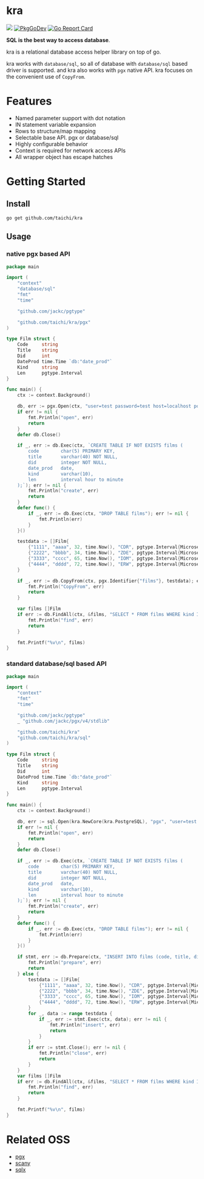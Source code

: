 # kra

![](https://github.com/taichi/kra/actions/workflows/push.yml/badge.svg)
[![PkgGoDev](https://pkg.go.dev/badge/https://pkg.go.dev/github.comtaichi/kra)](https://pkg.go.dev/github.com/taichi/kra)
[![Go Report Card](https://goreportcard.com/badge/github.com/taichi/kra)](https://goreportcard.com/report/github.com/taichi/kra)

**SQL is the best way to access database**.

kra is a relational database access helper library on top of go.

kra works with `database/sql`, so all of database with `database/sql` based driver is supported.
and kra also works with `pgx` native API. kra focuses on the convenient use of `CopyFrom`.

# Features

- Named parameter support with dot notation
- IN statement variable expansion
- Rows to structure/map mapping
- Selectable base API. pgx or database/sql
- Highly configurable behavior
- Context is required for network access APIs
- All wrapper object has escape hatches

# Getting Started

## Install

```
go get github.com/taichi/kra
```

## Usage

### native pgx based API

```go
package main

import (
	"context"
	"database/sql"
	"fmt"
	"time"

	"github.com/jackc/pgtype"

	"github.com/taichi/kra/pgx"
)

type Film struct {
	Code     string
	Title    string
	Did      int
	DateProd time.Time `db:"date_prod"`
	Kind     string
	Len      pgtype.Interval
}

func main() {
	ctx := context.Background()

	db, err := pgx.Open(ctx, "user=test password=test host=localhost port=5432 database=test sslmode=disable")
	if err != nil {
		fmt.Println("open", err)
		return
	}
	defer db.Close()

	if _, err := db.Exec(ctx, `CREATE TABLE IF NOT EXISTS films (
	    code        char(5) PRIMARY KEY,
	    title       varchar(40) NOT NULL,
	    did         integer NOT NULL,
	    date_prod   date,
	    kind        varchar(10),
	    len         interval hour to minute
	);`); err != nil {
		fmt.Println("create", err)
		return
	}
	defer func() {
		if _, err := db.Exec(ctx, "DROP TABLE films"); err != nil {
			fmt.Println(err)
		}
	}()

	testdata := []Film{
		{"1111", "aaaa", 32, time.Now(), "CDR", pgtype.Interval{Microseconds: 5400000000, Status: pgtype.Present}},
		{"2222", "bbbb", 34, time.Now(), "ZDE", pgtype.Interval{Microseconds: 9000000000, Status: pgtype.Present}},
		{"3333", "cccc", 65, time.Now(), "IOM", pgtype.Interval{Microseconds: 5400000000, Status: pgtype.Present}},
		{"4444", "dddd", 72, time.Now(), "ERW", pgtype.Interval{Microseconds: 7200000000, Status: pgtype.Present}},
	}

	if _, err := db.CopyFrom(ctx, pgx.Identifier{"films"}, testdata); err != nil {
		fmt.Println("CopyFrom", err)
		return
	}

	var films []Film
	if err := db.FindAll(ctx, &films, "SELECT * FROM films WHERE kind IN (:kind)", sql.NamedArg{Name: "kind", Value: []string{"CDR", "ZDE"}}); err != nil {
		fmt.Println("find", err)
		return
	}

	fmt.Printf("%v\n", films)
}
```

### standard database/sql based API

```go
package main

import (
	"context"
	"fmt"
	"time"

	"github.com/jackc/pgtype"
	_ "github.com/jackc/pgx/v4/stdlib"

	"github.com/taichi/kra"
	"github.com/taichi/kra/sql"
)

type Film struct {
	Code     string
	Title    string
	Did      int
	DateProd time.Time `db:"date_prod"`
	Kind     string
	Len      pgtype.Interval
}

func main() {
	ctx := context.Background()

	db, err := sql.Open(kra.NewCore(kra.PostgreSQL), "pgx", "user=test password=test host=localhost port=5432 database=test sslmode=disable")
	if err != nil {
		fmt.Println("open", err)
		return
	}
	defer db.Close()

	if _, err := db.Exec(ctx, `CREATE TABLE IF NOT EXISTS films (
	    code        char(5) PRIMARY KEY,
	    title       varchar(40) NOT NULL,
	    did         integer NOT NULL,
	    date_prod   date,
	    kind        varchar(10),
	    len         interval hour to minute
	);`); err != nil {
		fmt.Println("create", err)
		return
	}
	defer func() {
		if _, err := db.Exec(ctx, "DROP TABLE films"); err != nil {
			fmt.Println(err)
		}
	}()

	if stmt, err := db.Prepare(ctx, "INSERT INTO films (code, title, did, date_prod, kind, len) VALUES (:code, :title, :did, :date_prod, :kind, :len)"); err != nil {
		fmt.Println("prepare", err)
		return
	} else {
		testdata := []Film{
			{"1111", "aaaa", 32, time.Now(), "CDR", pgtype.Interval{Microseconds: 5400000000, Status: pgtype.Present}},
			{"2222", "bbbb", 34, time.Now(), "ZDE", pgtype.Interval{Microseconds: 9000000000, Status: pgtype.Present}},
			{"3333", "cccc", 65, time.Now(), "IOM", pgtype.Interval{Microseconds: 5400000000, Status: pgtype.Present}},
			{"4444", "dddd", 72, time.Now(), "ERW", pgtype.Interval{Microseconds: 7200000000, Status: pgtype.Present}},
		}
		for _, data := range testdata {
			if _, err := stmt.Exec(ctx, data); err != nil {
				fmt.Println("insert", err)
				return
			}
		}
		if err := stmt.Close(); err != nil {
			fmt.Println("close", err)
			return
		}
	}
	var films []Film
	if err := db.FindAll(ctx, &films, "SELECT * FROM films WHERE kind IN (:kind)", kra.NamedArg{Name: "kind", Value: []string{"CDR", "ZDE"}}); err != nil {
		fmt.Println("find", err)
		return
	}

	fmt.Printf("%v\n", films)
}
```

# Related OSS

- [pgx](https://github.com/jackc/pgx)
- [scany](https://github.com/georgysavva/scany)
- [sqlx](https://github.com/jmoiron/sqlx)
